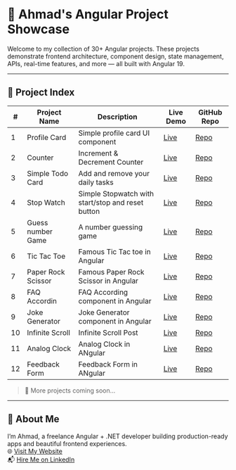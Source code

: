 # 🚀 Ahmad's Angular Project Showcase

Welcome to my collection of 30+ Angular projects. These projects demonstrate frontend architecture, component design, state management, APIs, real-time features, and more — all built with Angular 19.

---

## 📂 Project Index

| # | Project Name        | Description                         | Live Demo        | GitHub Repo                  |
|---|---------------------|-------------------------------------|------------------|------------------------------|
| 1 | Profile Card       | Simple profile card UI component     | [Live](https://Ahmad-889.github.io/angular-profile-card/) | [Repo](https://github.com/Ahmad-889/angular-profile-card)     |
| 2  | Counter       | Increment & Decrement Counter | [Live](https://ahmad-889.github.io/angular-counter/) | [Repo](https://github.com/Ahmad-889/angular-counter)   |
| 3  | Simple Todo Card      | Add and remove your daily tasks | [Live](https://ahmad-889.github.io/angular-todo/) | [Repo](https://github.com/Ahmad-889/angular-todo)   |
| 4  | Stop Watch      | Simple Stopwatch with start/stop and reset button | [Live](https://ahmad-889.github.io/stopwatch/) | [Repo](https://github.com/Ahmad-889/stopwatch)   |
| 5  | Guess number Game     | A number guessing game  | [Live](https://ahmad-889.github.io/guess-number/) | [Repo](https://github.com/Ahmad-889/guess-number)   |
| 6  | Tic Tac Toe      | Famous Tic Tac toe in Angular  | [Live](https://ahmad-889.github.io/tic-tac-toe/) | [Repo](https://github.com/Ahmad-889/tic-tac-toe)   |
| 7  | Paper Rock Scissor      | Famous Paper Rock Scissor in Angular  | [Live](https://ahmad-889.github.io/paper-rock-scissor/) | [Repo](https://github.com/Ahmad-889/paper-rock-scissor)   |
| 8  | FAQ Accordin       | FAQ According component in Angular  | [Live](https://ahmad-889.github.io/faq-accordin/) | [Repo](https://github.com/Ahmad-889/faq-accordin)   |
| 9  | Joke Generator       | Joke Generator component in Angular  | [Live](https://ahmad-889.github.io/joke-generator/) | [Repo](https://github.com/Ahmad-889/joke-generator)   |
| 10  | Infinite Scroll       | Infinite Scroll Post   | [Live](https://ahmad-889.github.io/infinite-scroll/) | [Repo](https://github.com/Ahmad-889/infinite-scroll)   |
| 11  | Analog Clock      | Analog Clock in ANgular   | [Live](https://ahmad-889.github.io/clock/) | [Repo](https://github.com/Ahmad-889/clock)   |
| 12  | Feedback Form     | Feedback Form in ANgular   | [Live](https://ahmad-889.github.io/feedback-form/) | [Repo](https://github.com/Ahmad-889/feedback-form/)   |



> 🔗 More projects coming soon...

---

## 📌 About Me

I’m Ahmad, a freelance Angular + .NET developer building production-ready apps and beautiful frontend experiences.  
🌐 [Visit My Website](https://ahmadev.site)  
📬 [Hire Me on LinkedIn](https://linkedin.com/in/muhammad-ahmad-784271337)

